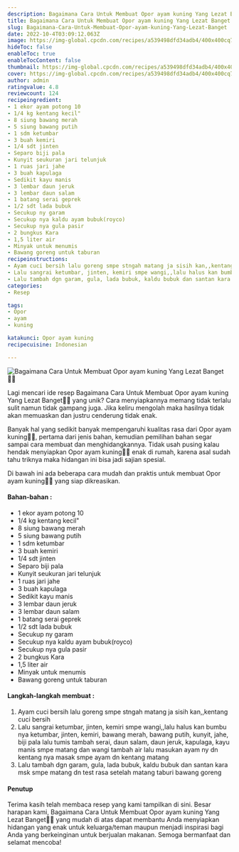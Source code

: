 ```yaml
---
description: Bagaimana Cara Untuk Membuat Opor ayam kuning Yang Lezat Banget"
title: Bagaimana Cara Untuk Membuat Opor ayam kuning Yang Lezat Banget
slug: Bagaimana-Cara-Untuk-Membuat-Opor-ayam-kuning-Yang-Lezat-Banget
date: 2022-10-4T03:09:12.063Z
image: https://img-global.cpcdn.com/recipes/a539498dfd34adb4/400x400cq70/photo.jpg
hideToc: false
enableToc: true
enableTocContent: false
thumbnail: https://img-global.cpcdn.com/recipes/a539498dfd34adb4/400x400cq70/photo.jpg
cover: https://img-global.cpcdn.com/recipes/a539498dfd34adb4/400x400cq70/photo.jpg
author: admin
ratingvalue: 4.8
reviewcount: 124
recipeingredient:
- 1 ekor ayam potong 10
- 1/4 kg kentang kecil"
- 8 siung bawang merah
- 5 siung bawang putih
- 1 sdm ketumbar
- 3 buah kemiri
- 1/4 sdt jinten
- Separo biji pala
- Kunyit seukuran jari telunjuk
- 1 ruas jari jahe
- 3 buah kapulaga
- Sedikit kayu manis
- 3 lembar daun jeruk
- 3 lembar daun salam
- 1 batang serai geprek
- 1/2 sdt lada bubuk
- Secukup ny garam
- Secukup nya kaldu ayam bubuk(royco)
- Secukup nya gula pasir
- 2 bungkus Kara
- 1,5 liter air
- Minyak untuk menumis
- Bawang goreng untuk taburan
recipeinstructions:
- Ayam cuci bersih lalu goreng smpe stngah matang ja sisih kan,,kentang cuci bersih
- Lalu sangrai ketumbar, jinten, kemiri smpe wangi,,lalu halus kan bumbu nya ketumbar, jinten, kemiri, bawang merah, bawang putih, kunyit, jahe, biji pala lalu tumis tambah serai, daun salam, daun jeruk, kapulaga, kayu manis smpe matang dan wangi tambah air lalu masukan ayam ny dn kentang nya masak smpe ayam dn kentang matang
- Lalu tambah dgn garam, gula, lada bubuk, kaldu bubuk dan santan kara msk smpe matang dn test rasa setelah matang taburi bawang goreng
categories:
- Resep

tags:
- Opor
- ayam
- kuning

katakunci: Opor ayam kuning
recipecuisine: Indonesian

---
```


![Bagaimana Cara Untuk Membuat Opor ayam kuning Yang Lezat Banget👩‍🍳](https://img-global.cpcdn.com/recipes/a539498dfd34adb4/400x400cq70/photo.jpg)

Lagi mencari ide resep Bagaimana Cara Untuk Membuat Opor ayam kuning Yang Lezat Banget👩‍🍳 yang unik? Cara menyiapkannya memang tidak terlalu sulit namun tidak gampang juga. Jika keliru mengolah maka hasilnya tidak akan memuaskan dan justru cenderung tidak enak.

Banyak hal yang sedikit banyak mempengaruhi kualitas rasa dari Opor ayam kuning👩‍🍳, pertama dari jenis bahan, kemudian pemilihan bahan segar sampai cara membuat dan menghidangkannya. Tidak usah pusing kalau hendak menyiapkan Opor ayam kuning👩‍🍳 enak di rumah, karena asal sudah tahu triknya maka hidangan ini bisa jadi sajian spesial.

Di bawah ini ada beberapa cara mudah dan praktis untuk membuat Opor ayam kuning👩‍🍳 yang siap dikreasikan.

<!--inarticleads1-->

#### Bahan-bahan :

- 1 ekor ayam potong 10
- 1/4 kg kentang kecil"
- 8 siung bawang merah
- 5 siung bawang putih
- 1 sdm ketumbar
- 3 buah kemiri
- 1/4 sdt jinten
- Separo biji pala
- Kunyit seukuran jari telunjuk
- 1 ruas jari jahe
- 3 buah kapulaga
- Sedikit kayu manis
- 3 lembar daun jeruk
- 3 lembar daun salam
- 1 batang serai geprek
- 1/2 sdt lada bubuk
- Secukup ny garam
- Secukup nya kaldu ayam bubuk(royco)
- Secukup nya gula pasir
- 2 bungkus Kara
- 1,5 liter air
- Minyak untuk menumis
- Bawang goreng untuk taburan

<!--inarticleads2-->

#### Langkah-langkah membuat :

1. Ayam cuci bersih lalu goreng smpe stngah matang ja sisih kan,,kentang cuci bersih
1. Lalu sangrai ketumbar, jinten, kemiri smpe wangi,,lalu halus kan bumbu nya ketumbar, jinten, kemiri, bawang merah, bawang putih, kunyit, jahe, biji pala lalu tumis tambah serai, daun salam, daun jeruk, kapulaga, kayu manis smpe matang dan wangi tambah air lalu masukan ayam ny dn kentang nya masak smpe ayam dn kentang matang
1. Lalu tambah dgn garam, gula, lada bubuk, kaldu bubuk dan santan kara msk smpe matang dn test rasa setelah matang taburi bawang goreng

#### Penutup

Terima kasih telah membaca resep yang kami tampilkan di sini. Besar harapan kami, Bagaimana Cara Untuk Membuat Opor ayam kuning Yang Lezat Banget👩‍🍳 yang mudah di atas dapat membantu Anda menyiapkan hidangan yang enak untuk keluarga/teman maupun menjadi inspirasi bagi Anda yang berkeinginan untuk berjualan makanan. Semoga bermanfaat dan selamat mencoba!